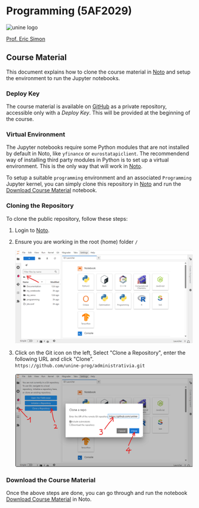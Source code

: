 # Programming (5AF2029)

<img src="https://www.unine.ch/files/live/sites/communication/files/Logos/2022/unine_logo_couleur.png" alt="unine logo" width="180px">

[Prof. Eric Simon](mailto:eric.simon@unine.ch)

## Course Material

This document explains how to clone the course material in [Noto](https://noto.epfl.ch/) and setup the environment to run the Jupyter notebooks.

### Deploy Key

The course material is available on [GitHub](https://github.com/) as a private repository, accessible only with a *Deploy Key*. This will be provided at the beginning of the course.

### Virtual Environment

The Jupyter notebooks require some Python modules that are not installed by default in Noto, like `yfinance` or `eurostatapiclient`. The recommendend way of installing third party modules in Python is to set up a virtual environment. This is the only way that will work in [Noto](https://noto.epfl.ch/).

To setup a suitable `programming` environment and an associated `Programming` Jupyter kernel, you can simply clone this repository in [Noto](https://noto.epfl.ch/) and run the <a href="https://noto.epfl.ch/hub/user-redirect/lab/tree/administrativia/course-material/Download%20Course%20Material.ipynb" target="_blank">Download Course Material</a> notebook.

### Cloning the Repository

To clone the public repository, follow these steps:

1. Login to [Noto](https://noto.epfl.ch/).
   
3. Ensure you are working in the root (home) folder `/`

    <img src="../images/noto-root-folder.png"/><br/>

4. Click on the Git icon on the left, Select "Clone a Repository", enter the following URL and click "Clone".<br/>
    `https://github.com/unine-prog/administrativia.git`

    <img src="../images/noto-git-clone.png"><br/>

### Download the Course Material

Once the above steps are done, you can go through and run the notebook <a href="https://noto.epfl.ch/hub/user-redirect/lab/tree/administrativia/course-material/Download%20Course%20Material.ipynb" target="_blank">Download Course Material</a> in Noto.

